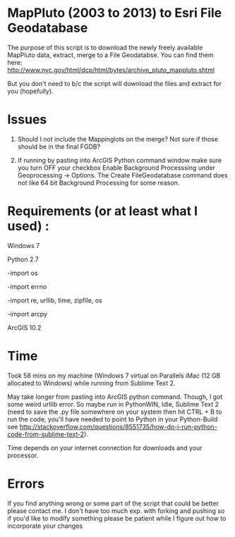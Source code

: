 MapPluto (2003 to 2013) to Esri File Geodatabase
================

The purpose of this script is to download the newly freely available MapPluto data, extract, merge to a File Geodatabse.
You can find them here: http://www.nyc.gov/html/dcp/html/bytes/archive_pluto_mappluto.shtml

But you don't need to b/c the script will download the files and extract for you (hopefully). 

Issues
======

1) Should I not include the Mappinglots on the merge? Not sure if those should be in the final FGDB? 

2) If running by pasting into ArcGIS Python command window make sure you turn OFF your checkbox Enable Background Processsing under Geoprocessing -> Options. The Create FileGeodatabase command does not like 64 bit Background Processing for some reason. 

Requirements (or at least what I used) :
=============

Windows 7

Python 2.7

-import os

-import errno

-import re, urllib, time, zipfile, os

-import arcpy

ArcGIS 10.2

Time
====
Took 58 mins on my machine (Windows 7 virtual on Parallels iMac (12 GB allocated to Windows) while running from Sublime Text 2. 

May take longer from pasting into ArcGIS python command. Though, I got some weird urllib error. So maybe run in PythonWIN, Idle, Sublime Text 2 (need to save the .py file somewhere on your system then hit CTRL + B to run the code, you'll have needed to point to Python in your Python-Build see http://stackoverflow.com/questions/8551735/how-do-i-run-python-code-from-sublime-text-2). 

Time depends on your internet connection for downloads and your processor. 

Errors
=======
If you find anything wrong or some part of the script that could be better please contact me. I don't have too much exp. with forking and pushing so if you'd like to modify something please be patient while I figure out how to incorporate your changes
